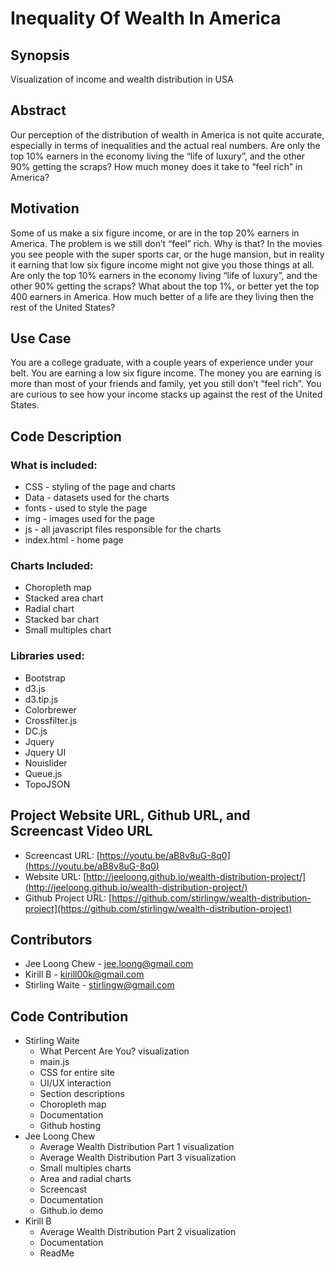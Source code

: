 # Inequality Of Wealth In America

## Synopsis

Visualization of income and wealth distribution in USA

## Abstract

Our perception of the distribution of wealth in America is not quite accurate, especially in terms of inequalities and the actual real numbers.  Are only the top 10% earners in the economy living the “life of luxury”, and the other 90% getting the scraps?  How much money does it take to “feel rich” in America?

## Motivation

Some of us make a six figure income, or are in the top 20% earners in America.  The problem is we still don’t “feel” rich.  Why is that?
In the movies you see people with the super sports car, or the huge mansion, but in reality it earning that low six figure income might not give you those things at all.
Are only the top 10% earners in the economy living “life of luxury”, and the other 90% getting the scraps?  What about the top 1%, or better yet the top 400 earners  in America.  How much better of a life are they living then the rest of the United States?

## Use Case

You are a college graduate, with a couple years of experience under your belt. You are earning a low six figure income. The money you are earning is more than most of your friends and family, yet you still don’t “feel rich”. You are curious to see how your income stacks up against the rest of the United States.

## Code Description

### What is included:
* CSS - styling of the page and charts
* Data - datasets used for the charts
* fonts - used to style the page
* img - images used for the page
* js - all javascript files responsible for the charts
* index.html - home page

### Charts Included:
* Choropleth map
* Stacked area chart
* Radial chart
* Stacked bar chart
* Small multiples chart

### Libraries used:
* Bootstrap
* d3.js
* d3.tip.js
* Colorbrewer
* Crossfilter.js
* DC.js
* Jquery
* Jquery UI
* Nouislider
* Queue.js
* TopoJSON

## Project Website URL, Github URL, and Screencast Video URL

* Screencast URL: [https://youtu.be/aB8v8uG-8q0](https://youtu.be/aB8v8uG-8q0)
* Website URL: [http://jeeloong.github.io/wealth-distribution-project/](http://jeeloong.github.io/wealth-distribution-project/)
* Github Project URL: [https://github.com/stirlingw/wealth-distribution-project](https://github.com/stirlingw/wealth-distribution-project)

## Contributors

* Jee Loong Chew - jee.loong@gmail.com
* Kirill B - kirill00k@gmail.com
* Stirling Waite - stirlingw@gmail.com

## Code Contribution 
* Stirling Waite
    * What Percent Are You? visualization
    * main.js
    * CSS for entire site
    * UI/UX interaction
    * Section descriptions
    * Choropleth map
    * Documentation
    * Github hosting
* Jee Loong Chew
    * Average Wealth Distribution Part 1 visualization
    * Average Wealth Distribution Part 3 visualization
    * Small multiples charts
    * Area and radial charts
    * Screencast 
    * Documentation
    * Github.io demo
* Kirill B 
    * Average Wealth Distribution Part 2 visualization
    * Documentation
    * ReadMe
 